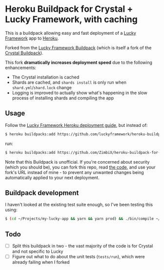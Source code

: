 # Heroku Buildpack for Crystal + Lucky Framework, with caching

This is a buildpack allowing easy and fast deployment of a [Lucky Framework](https://luckyframework.org) app to [Heroku](https://www.heroku.com/).

Forked from the [Lucky Framework Buildpack](https://github.com/luckyframework/heroku-buildpack-crystal) (which is itself a fork of the [Crystal Buildpack](https://github.com/crystal-lang/heroku-buildpack-crystal)).

This fork **dramatically increases deployment speed** due to the following enhancements:

- The Crystal installation is cached
- Shards are cached, and `shards install` is only run when `shard.yml`/`shard.lock` change
- Logging is improved to actually show what's happening in the slow process of installing shards and compiling the app

## Usage

Follow the [Lucky Framework Heroku deployment guide](https://luckyframework.org/guides/deploying/heroku), but instead of:

```bash
$ heroku buildpacks:add https://github.com/luckyframework/heroku-buildpack-crystal
```

run:

```bash
$ heroku buildpacks:add https://github.com/ZimbiX/heroku-buildpack-for-lucky-framework-with-caching
```

Note that this Buildpack is unofficial. If you're concerned about security (which you should be), you can fork this repo, read [the code](bin), and use your fork's URL instead of mine - to prevent any unwanted changes being automatically applied to your next deployment.

## Buildpack development

I haven't looked at the existing test suite enough, so I've been testing this using:

```bash
$ (cd ~/Projects/my-lucky-app && yarn && yarn prod) && ./bin/compile ~/Projects/my-lucky-app $PWD/test-cache $PWD/test-env
```

## Todo

- [ ] Split this buildpack in two - the vast majority of the code is for Crystal and not specific to Lucky
- [ ] Figure out what to do about the unit tests (`tests/run`), which were already failing when I forked
